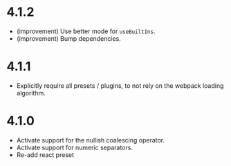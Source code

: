 4.1.2
=====

*   (improvement) Use better mode for `useBuiltIns`.
*   (improvement) Bump dependencies.


4.1.1
=====

*   Explicitly require all presets / plugins, to not rely on the webpack loading algorithm.


4.1.0
=====

*   Activate support for the nullish coalescing operator.
*   Activate support for numeric separators.
*   Re-add react preset
